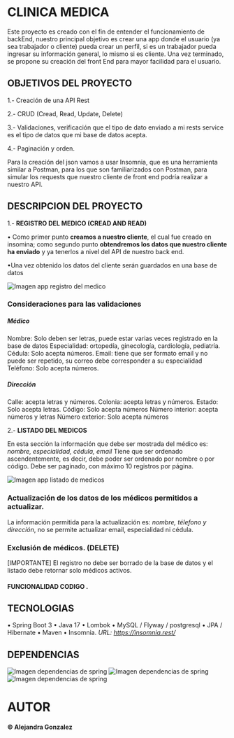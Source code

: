 # CLINICA MEDICA 

Este proyecto es creado con el fin de entender el funcionamiento de backEnd, nuestro principal objetivo es crear una app donde el usuario (ya sea trabajador o cliente) pueda crear un perfil, si es un trabajador pueda ingresar su información general, lo mismo si es cliente. Una vez terminado, se propone su creación del front End para mayor facilidad para el usuario.

## OBJETIVOS DEL PROYECTO 

1.- Creación de una API Rest

2.- CRUD (Cread, Read, Update, Delete)

3.- Validaciones, verificación que el tipo de dato enviado a mi rests service es el tipo de datos que mi base de datos acepta.

4.- Paginación y orden. 

Para la creación del json vamos a usar Insomnia, que es una herramienta similar a Postman, para los que son familiarizados con Postman, para simular los requests que nuestro cliente de front end podría realizar a nuestro API.

## DESCRIPCION DEL PROYECTO 

1.- **REGISTRO DEL MEDICO (CREAD AND READ)**

• Como primer punto **creamos a nuestro cliente**, el cual fue creado en insomina; como segundo punto **obtendremos los datos que nuestro cliente ha enviado** y ya tenerlos a nivel del API de nuestro back end.

•Una vez obtenido los datos del cliente serán guardados en una base de datos

![Imagen app registro del medico ](https://github.com/Alejandraglezjaime/Clinica-medica-/blob/master/Img/registroMedico.jpg?raw=true)


### Consideraciones para las validaciones

##### Médico
Nombre: Solo deben ser letras, puede estar varias veces registrado en la base de datos
Especialidad: ortopedía, ginecología, cardiología, pediatría. 
Cédula: Solo acepta números.
Email: tiene que ser formato email y no puede ser repetido, su correo debe corresponder a su especialidad 
Teléfono: Solo acepta números.

##### Dirección
Calle: acepta letras y números.
Colonia: acepta letras y números.
Estado: Solo acepta letras.
Código: Solo acepta números
Número interior: acepta números y letras
Número exterior: Solo acepta números

2.- **LISTADO DEL MEDICOS**

En esta sección la información que debe ser mostrada del médico es: *nombre, especialidad, cédula, email*
Tiene que ser ordenado ascendentemente, es decir, debe poder ser ordenado por nombre o por código.
Debe ser paginado, con máximo 10 registros por página. 

![Imagen app listado de medicos](https://github.com/Alejandraglezjaime/Clinica-medica-/blob/master/Img/listadoMedicos.jpg?raw=true)

### Actualización de los datos de los médicos permitidos a actualizar.

La información permitida para la actualización es: *nombre, télefono y dirección*, no se permite actualizar email, especialidad ni cédula.

### Exclusión de médicos. (DELETE)

[IMPORTANTE] El registro no debe ser borrado de la base de datos y el listado debe retornar solo médicos activos.

#### FUNCIONALIDAD CODIGO .


## TECNOLOGIAS
• Spring Boot 3
• Java 17
• Lombok
• MySQL / Flyway / postgresql
• JPA / Hibernate
• Maven
• Insomnia. *URL: https://insomnia.rest/*


## DEPENDENCIAS

![Imagen dependencias de spring ](https://github.com/Alejandraglezjaime/Clinica-medica-/blob/master/Img/dependencias.jpg?raw=true)
![Imagen dependencias de spring ](https://github.com/Alejandraglezjaime/Clinica-medica-/blob/master/Img/dependencias2.jpg?raw=true)
![Imagen dependencias de spring ](https://github.com/Alejandraglezjaime/Clinica-medica-/blob/master/Img/dependencias3.jpg?raw=true)



# AUTOR
#### © Alejandra Gonzalez  

